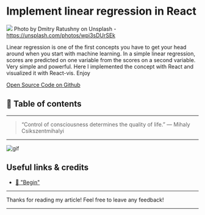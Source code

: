 # Implement linear regression in React

[<img src="https://images.unsplash.com/photo-1456081101716-74e616ab23d8?auto=format&fit=crop&w=1510&q=80&ixid=dW5zcGxhc2guY29tOzs7Ozs%3D">](
https://unsplash.com/photos/wpi3sDUrSEk)
Photo by Dmitry Ratushny on Unsplash - https://unsplash.com/photos/wpi3sDUrSEk

Linear regression is one of the first concepts you have to get your head around when you start with machine learning. In a simple linear regression, scores are predicted on one variable from the scores on a second variable. Very simple and powerful. Here I implemented the concept with React and visualized it with React-vis. Enjoy

[Open Source Code on Github](https://github.com/DDCreationStudios/logisticRegression/tree/master)


## 📄 Table of contents


---
>“Control of consciousness determines the quality of life.” ― Mihaly Csikszentmihalyi
---


![gif](https://camo.githubusercontent.com/8702cf6f8016bc06f20490036fa028e065cf38cf/687474703a2f2f672e7265636f726469742e636f2f647271577035393139352e676966)

## 



## Useful links & credits
- [📄 "Begin"](afgafgadgads)

---

Thanks for reading my article! Feel free to leave any feedback! 

---

<!-- Written by Daniel Deutsch (deudan1010@gmail.com) -->
